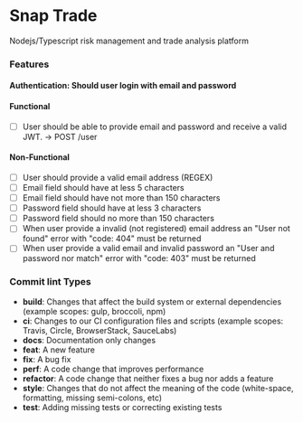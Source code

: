 Snap Trade
============
Nodejs/Typescript risk management and trade analysis platform

### Features

#### Authentication: Should user login with email and password
#### Functional
- [ ] User should be able to provide email and password and receive a valid JWT. -> POST /user
#### Non-Functional
- [ ] User should provide a valid email address (REGEX)
- [ ] Email field should have at less 5 characters
- [ ] Email field should have not more than 150 characters
- [ ] Password field should have at less 3 characters
- [ ] Password field should no more than 150 characters
- [ ] When user provide a invalid (not registered) email address an "User not found" error with "code: 404" must be returned
- [ ] When user provide a valid email and invalid password an "User and password nor match" error with "code: 403" must be returned

### Commit lint Types
* **build**: Changes that affect the build system or external dependencies (example scopes: gulp, broccoli, npm)
* **ci**: Changes to our CI configuration files and scripts (example scopes: Travis, Circle, BrowserStack, SauceLabs)
* **docs**: Documentation only changes
* **feat**: A new feature
* **fix**: A bug fix
* **perf**: A code change that improves performance
* **refactor**: A code change that neither fixes a bug nor adds a feature
* **style**: Changes that do not affect the meaning of the code (white-space, formatting, missing semi-colons, etc)
* **test**: Adding missing tests or correcting existing tests
